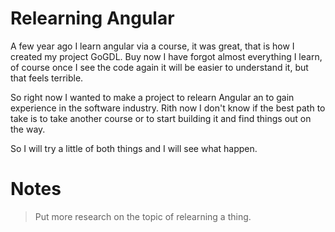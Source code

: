 # Relearning Angular

A few year ago I learn angular via a course, it was great, that is how I created my project GoGDL.
Buy now I have forgot almost everything I learn, of course once I see the code again it will be easier to understand it, but that feels terrible.

So right now I wanted to make a project to relearn Angular an to gain experience in the software industry. Rith now I don't know if the best path to take is to take another course or to start building it and find things out on the way.

So I will try a little of both things and I will see what happen.

# Notes
> Put more research on the topic of relearning a thing.